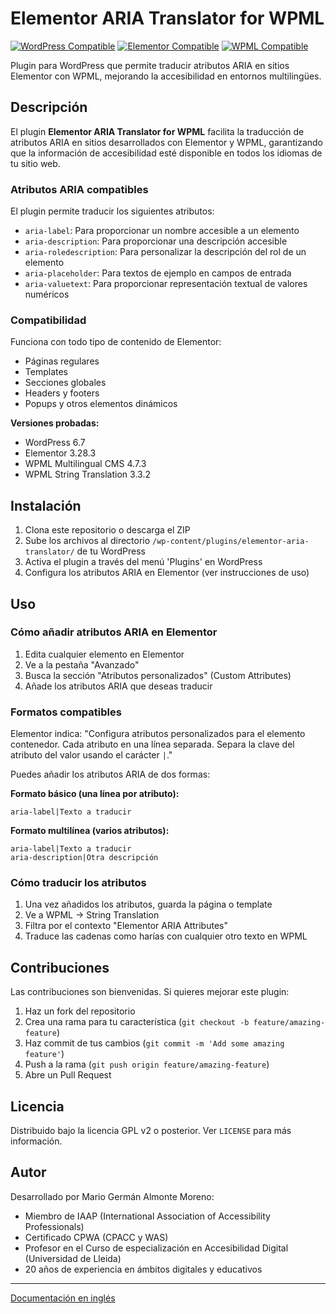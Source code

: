# Elementor ARIA Translator for WPML

[![WordPress Compatible](https://img.shields.io/badge/WordPress-6.7-green.svg)](https://wordpress.org/)
[![Elementor Compatible](https://img.shields.io/badge/Elementor-3.28.3-red.svg)](https://elementor.com/)
[![WPML Compatible](https://img.shields.io/badge/WPML-4.7.3-blue.svg)](https://wpml.org/)

Plugin para WordPress que permite traducir atributos ARIA en sitios Elementor con WPML, mejorando la accesibilidad en entornos multilingües.

## Descripción

El plugin **Elementor ARIA Translator for WPML** facilita la traducción de atributos ARIA en sitios desarrollados con Elementor y WPML, garantizando que la información de accesibilidad esté disponible en todos los idiomas de tu sitio web.

### Atributos ARIA compatibles

El plugin permite traducir los siguientes atributos:

* `aria-label`: Para proporcionar un nombre accesible a un elemento
* `aria-description`: Para proporcionar una descripción accesible
* `aria-roledescription`: Para personalizar la descripción del rol de un elemento
* `aria-placeholder`: Para textos de ejemplo en campos de entrada
* `aria-valuetext`: Para proporcionar representación textual de valores numéricos

### Compatibilidad

Funciona con todo tipo de contenido de Elementor:

* Páginas regulares
* Templates
* Secciones globales
* Headers y footers
* Popups y otros elementos dinámicos

**Versiones probadas:**
* WordPress 6.7
* Elementor 3.28.3
* WPML Multilingual CMS 4.7.3
* WPML String Translation 3.3.2

## Instalación

1. Clona este repositorio o descarga el ZIP
2. Sube los archivos al directorio `/wp-content/plugins/elementor-aria-translator/` de tu WordPress
3. Activa el plugin a través del menú 'Plugins' en WordPress
4. Configura los atributos ARIA en Elementor (ver instrucciones de uso)

## Uso

### Cómo añadir atributos ARIA en Elementor

1. Edita cualquier elemento en Elementor
2. Ve a la pestaña "Avanzado"
3. Busca la sección "Atributos personalizados" (Custom Attributes)
4. Añade los atributos ARIA que deseas traducir

### Formatos compatibles

Elementor indica: "Configura atributos personalizados para el elemento contenedor. Cada atributo en una línea separada. Separa la clave del atributo del valor usando el carácter `|`."

Puedes añadir los atributos ARIA de dos formas:

**Formato básico (una línea por atributo):**
```
aria-label|Texto a traducir
```

**Formato multilínea (varios atributos):**
```
aria-label|Texto a traducir
aria-description|Otra descripción
```

### Cómo traducir los atributos

1. Una vez añadidos los atributos, guarda la página o template
2. Ve a WPML → String Translation
3. Filtra por el contexto "Elementor ARIA Attributes"
4. Traduce las cadenas como harías con cualquier otro texto en WPML

## Contribuciones

Las contribuciones son bienvenidas. Si quieres mejorar este plugin:

1. Haz un fork del repositorio
2. Crea una rama para tu característica (`git checkout -b feature/amazing-feature`)
3. Haz commit de tus cambios (`git commit -m 'Add some amazing feature'`)
4. Push a la rama (`git push origin feature/amazing-feature`)
5. Abre un Pull Request

## Licencia

Distribuido bajo la licencia GPL v2 o posterior. Ver `LICENSE` para más información.

## Autor

Desarrollado por Mario Germán Almonte Moreno:

* Miembro de IAAP (International Association of Accessibility Professionals)
* Certificado CPWA (CPACC y WAS)
* Profesor en el Curso de especialización en Accesibilidad Digital (Universidad de Lleida)
* 20 años de experiencia en ámbitos digitales y educativos

---

[Documentación en inglés](https://github.com/marioalmonte/elementor-aria-translator/blob/main/readme.txt)